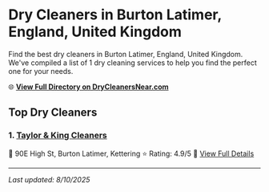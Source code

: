# Dry Cleaners in Burton Latimer, England, United Kingdom

Find the best dry cleaners in Burton Latimer, England, United Kingdom. We've compiled a list of 1 dry cleaning services to help you find the perfect one for your needs.

🌐 **[View Full Directory on DryCleanersNear.com](https://drycleanersnear.com/city/United%20Kingdom/England/Burton%20Latimer)**

## Top Dry Cleaners

### 1. [Taylor & King Cleaners](https://drycleanersnear.com/dryCleaner/6891670a2c4a23913ff116ed/taylor-king-cleaners)
📍 90E High St, Burton Latimer, Kettering
⭐ Rating: 4.9/5
🔗 [View Full Details](https://drycleanersnear.com/dryCleaner/6891670a2c4a23913ff116ed/taylor-king-cleaners)


---

*Last updated: 8/10/2025*
